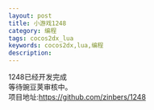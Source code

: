 ```yaml
---
layout: post
title: 小游戏1248
category: 编程
tags: cocos2dx_lua
keywords: cocos2dx,lua,编程
description: 
---
```

1248已经开发完成</br>
等待豌豆荚审核中。</br>
项目地址:<a href="https://github.com/zinbers/1248">https://github.com/zinbers/1248</a>